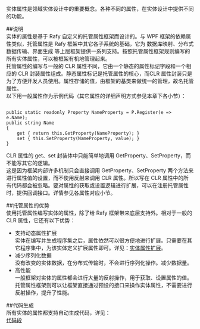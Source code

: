 ﻿实体属性是领域实体设计中的重要概念。各种不同的属性，在实体设计中提供不同的功能。  

##说明  
实体的属性是基于 Rafy 自定义的托管属性框架而设计的。与 WPF 框架的依赖属性类似，托管属性是 Rafy 框架中其它各子系统的基础，它为 数据库映射、分布式数据传输、界面生成 等上层框架提供一系列支持。按照托管属性框架规则编写的所有实体属性，可以被框架有机地管理起来。  
托管属性的编写与一般的 CLR 属性不同，它由一个静态的属性标记字段和一个相应的 CLR 封装属性组成。静态属性标记是托管属性的核心，而CLR 属性封装只是为了方便开发人员使用。属性存储的值，由框架的基类来做统一的管理，故名托管属性。  
以下用一般属性作为示例代码（其它属性的详细声明方式参见本章下各小节）：  
<pre><code class="cs">  
public static readonly Property<string> NameProperty = P<Warehouse>.Register(e => e.Name);
public string Name
{
    get { return this.GetProperty(NameProperty); }
    set { this.SetProperty(NameProperty, value); }
}  
</code></pre>  
CLR 属性的 get、set 封装体中只能简单地调用 GetProperty、SetProperty，而不能写其它的逻辑。  
这是因为框架内部许多机制只会直接调用 GetProperty、SetProperty 两个方法来进行属性值的设置，而不使用反射来调用 CLR 属性。所以写在 CLR 属性中的所有代码都会被忽略。要对属性的获取或设置逻辑进行扩展，可以在注册托管属性时，提供回调接口。详情参见各属性对应小节。  

##托管属性的优势  
使用托管属性编写实体的属性，除了给 Rafy 框架带来底层支持外。相对于一般的 CLR 属性，它还有以下优势：  
 - 支持动态属性扩展  
实体在编写并生成程序集之后，属性依然可以很方便地进行扩展。只需要在其它程序集中，为该实体定义扩展属性即可。详见：[实体属性扩展](\articles\Content\领域实体框架\插件级扩展\实体属性扩展.html)。  
 - 减少序列化数据  
没有改变的实体数据，在分布式传输时，不会进行序列化操作。减少数据量。  
 - 高性能  
一般框架对实体的属性都会进行大量的反射操作，用于获取、设置属性的值。托管属性框架则可以让框架直接通过预设的接口来操作实体属性，不需要进行反射操作，提升了性能。  

##代码生成  
所有实体的属性都支持自动生成代码，详见：  
[代码段](\articles\Content\领域实体框架\其它\代码段.html)
